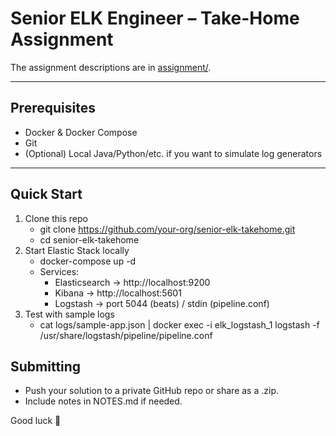 # Senior ELK Engineer – Take-Home Assignment
The assignment descriptions are in [assignment/](assignment/).

---

## Prerequisites
- Docker & Docker Compose
- Git
- (Optional) Local Java/Python/etc. if you want to simulate log generators

---

## Quick Start
1. Clone this repo
   - git clone https://github.com/your-org/senior-elk-takehome.git
   - cd senior-elk-takehome
2. Start Elastic Stack locally
    - docker-compose up -d
    - Services:
        - Elasticsearch → http://localhost:9200
        - Kibana → http://localhost:5601
        - Logstash → port 5044 (beats) / stdin (pipeline.conf)
3. Test with sample logs
    - cat logs/sample-app.json | docker exec -i elk_logstash_1 logstash -f /usr/share/logstash/pipeline/pipeline.conf

## Submitting
- Push your solution to a private GitHub repo or share as a .zip.
- Include notes in NOTES.md if needed.

Good luck 🚀